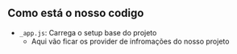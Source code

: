 

## Como está o nosso codigo
- `_app.js`: Carrega o setup base do projeto
    - Aqui vão ficar os provider de infromações do nosso projeto
    